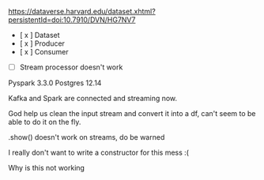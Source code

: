 https://dataverse.harvard.edu/dataset.xhtml?persistentId=doi:10.7910/DVN/HG7NV7

- [ x ] Dataset 
- [ x ] Producer
- [ x ] Consumer
- [	 ] Stream processor doesn't work


Pyspark 3.3.0
Postgres 12.14


Kafka and Spark are connected and streaming now.

God help us clean the input stream and convert it into a df, can't seem to be able to do it on the fly.

.show() doesn't work on streams, do be warned

I really don't want to write a constructor for this mess :( 

Why is this not working
